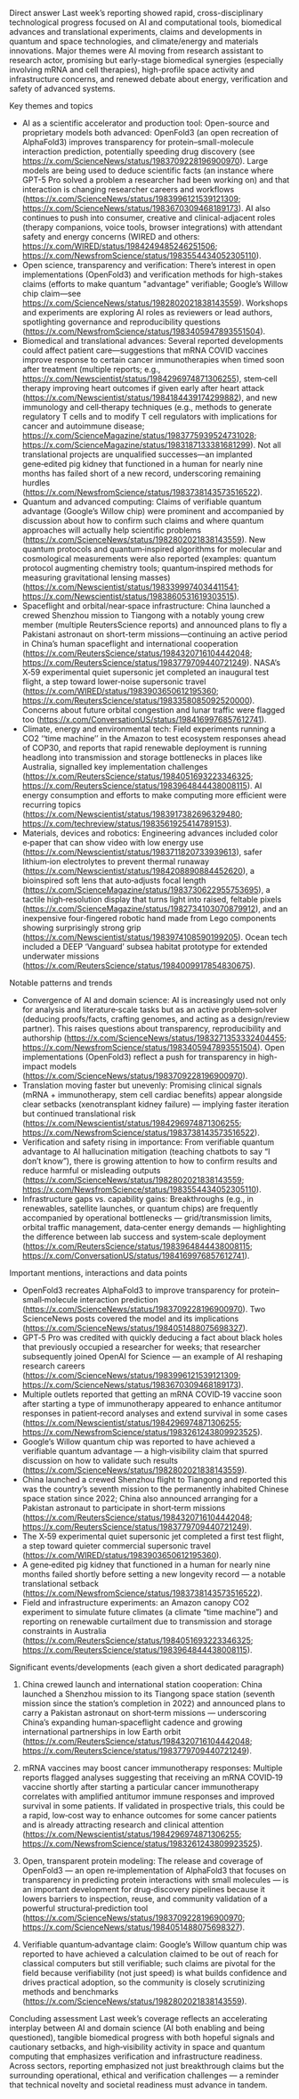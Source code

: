 Direct answer
Last week’s reporting showed rapid, cross-disciplinary technological progress focused on AI and computational tools, biomedical advances and translational experiments, claims and developments in quantum and space technologies, and climate/energy and materials innovations. Major themes were AI moving from research assistant to research actor, promising but early-stage biomedical synergies (especially involving mRNA and cell therapies), high-profile space activity and infrastructure concerns, and renewed debate about energy, verification and safety of advanced systems.

Key themes and topics
- AI as a scientific accelerator and production tool: Open-source and proprietary models both advanced: OpenFold3 (an open recreation of AlphaFold3) improves transparency for protein–small-molecule interaction prediction, potentially speeding drug discovery (see https://x.com/ScienceNews/status/1983709228196900970). Large models are being used to deduce scientific facts (an instance where GPT-5 Pro solved a problem a researcher had been working on) and that interaction is changing researcher careers and workflows (https://x.com/ScienceNews/status/1983996121539121309; https://x.com/ScienceNews/status/1983670309468189173). AI also continues to push into consumer, creative and clinical-adjacent roles (therapy companions, voice tools, browser integrations) with attendant safety and energy concerns (WIRED and others: https://x.com/WIRED/status/1984249485246251506; https://x.com/NewsfromScience/status/1983554434052305110).
- Open science, transparency and verification: There’s interest in open implementations (OpenFold3) and verification methods for high-stakes claims (efforts to make quantum "advantage" verifiable; Google’s Willow chip claim—see https://x.com/ScienceNews/status/1982802021838143559). Workshops and experiments are exploring AI roles as reviewers or lead authors, spotlighting governance and reproducibility questions (https://x.com/NewsfromScience/status/1983405947893551504).
- Biomedical and translational advances: Several reported developments could affect patient care—suggestions that mRNA COVID vaccines improve response to certain cancer immunotherapies when timed soon after treatment (multiple reports; e.g., https://x.com/Newscientist/status/1984296974871306255), stem‑cell therapy improving heart outcomes if given early after heart attack (https://x.com/Newscientist/status/1984184439174299882), and new immunology and cell‑therapy techniques (e.g., methods to generate regulatory T cells and to modify T cell regulators with implications for cancer and autoimmune disease; https://x.com/ScienceMagazine/status/1983775939524731028; https://x.com/ScienceMagazine/status/1983187133381681299). Not all translational projects are unqualified successes—an implanted gene‑edited pig kidney that functioned in a human for nearly nine months has failed short of a new record, underscoring remaining hurdles (https://x.com/NewsfromScience/status/1983738143573516522).
- Quantum and advanced computing: Claims of verifiable quantum advantage (Google’s Willow chip) were prominent and accompanied by discussion about how to confirm such claims and where quantum approaches will actually help scientific problems (https://x.com/ScienceNews/status/1982802021838143559). New quantum protocols and quantum‑inspired algorithms for molecular and cosmological measurements were also reported (examples: quantum protocol augmenting chemistry tools; quantum‑inspired methods for measuring gravitational lensing masses) (https://x.com/Newscientist/status/1983399974034411541; https://x.com/Newscientist/status/1983860531619303515).
- Spaceflight and orbital/near‑space infrastructure: China launched a crewed Shenzhou mission to Tiangong with a notably young crew member (multiple ReutersScience reports) and announced plans to fly a Pakistani astronaut on short-term missions—continuing an active period in China’s human spaceflight and international cooperation (https://x.com/ReutersScience/status/1984320716104442048; https://x.com/ReutersScience/status/1983779709440721249). NASA’s X‑59 experimental quiet supersonic jet completed an inaugural test flight, a step toward lower‑noise supersonic travel (https://x.com/WIRED/status/1983903650612195360; https://x.com/ReutersScience/status/1983358085092520000). Concerns about future orbital congestion and lunar traffic were flagged too (https://x.com/ConversationUS/status/1984169976857612741).
- Climate, energy and environmental tech: Field experiments running a CO2 ‘‘time machine’’ in the Amazon to test ecosystem responses ahead of COP30, and reports that rapid renewable deployment is running headlong into transmission and storage bottlenecks in places like Australia, signalled key implementation challenges (https://x.com/ReutersScience/status/1984051693223346325; https://x.com/ReutersScience/status/1983964844438008115). AI energy consumption and efforts to make computing more efficient were recurring topics (https://x.com/Newscientist/status/1983917382696329480; https://x.com/techreview/status/1983561925414789153).
- Materials, devices and robotics: Engineering advances included color e‑paper that can show video with low energy use (https://x.com/Newscientist/status/1983711820733939613), safer lithium‑ion electrolytes to prevent thermal runaway (https://x.com/Newscientist/status/1984208890884452620), a bioinspired soft lens that auto‑adjusts focal length (https://x.com/ScienceMagazine/status/1983730622955753695), a tactile high‑resolution display that turns light into raised, feltable pixels (https://x.com/ScienceMagazine/status/1982734103070879912), and an inexpensive four‑fingered robotic hand made from Lego components showing surprisingly strong grip (https://x.com/Newscientist/status/1983974108590199205). Ocean tech included a DEEP ‘Vanguard’ subsea habitat prototype for extended underwater missions (https://x.com/ReutersScience/status/1984009917854830675).

Notable patterns and trends
- Convergence of AI and domain science: AI is increasingly used not only for analysis and literature‑scale tasks but as an active problem‑solver (deducing proofs/facts, crafting genomes, and acting as a design/review partner). This raises questions about transparency, reproducibility and authorship (https://x.com/ScienceNews/status/1983271353332404455; https://x.com/NewsfromScience/status/1983405947893551504). Open implementations (OpenFold3) reflect a push for transparency in high-impact models (https://x.com/ScienceNews/status/1983709228196900970).
- Translation moving faster but unevenly: Promising clinical signals (mRNA + immunotherapy, stem cell cardiac benefits) appear alongside clear setbacks (xenotransplant kidney failure) — implying faster iteration but continued translational risk (https://x.com/Newscientist/status/1984296974871306255; https://x.com/NewsfromScience/status/1983738143573516522).
- Verification and safety rising in importance: From verifiable quantum advantage to AI hallucination mitigation (teaching chatbots to say “I don’t know”), there is growing attention to how to confirm results and reduce harmful or misleading outputs (https://x.com/ScienceNews/status/1982802021838143559; https://x.com/NewsfromScience/status/1983554434052305110).
- Infrastructure gaps vs. capability gains: Breakthroughs (e.g., in renewables, satellite launches, or quantum chips) are frequently accompanied by operational bottlenecks — grid/transmission limits, orbital traffic management, data‑center energy demands — highlighting the difference between lab success and system‑scale deployment (https://x.com/ReutersScience/status/1983964844438008115; https://x.com/ConversationUS/status/1984169976857612741).

Important mentions, interactions and data points
- OpenFold3 recreates AlphaFold3 to improve transparency for protein–small‑molecule interaction prediction (https://x.com/ScienceNews/status/1983709228196900970). Two ScienceNews posts covered the model and its implications (https://x.com/ScienceNews/status/1984051488075698327).
- GPT‑5 Pro was credited with quickly deducing a fact about black holes that previously occupied a researcher for weeks; that researcher subsequently joined OpenAI for Science — an example of AI reshaping research careers (https://x.com/ScienceNews/status/1983996121539121309; https://x.com/ScienceNews/status/1983670309468189173).
- Multiple outlets reported that getting an mRNA COVID‑19 vaccine soon after starting a type of immunotherapy appeared to enhance antitumor responses in patient‑record analyses and extend survival in some cases (https://x.com/Newscientist/status/1984296974871306255; https://x.com/NewsfromScience/status/1983261243809923525).
- Google’s Willow quantum chip was reported to have achieved a verifiable quantum advantage — a high‑visibility claim that spurred discussion on how to validate such results (https://x.com/ScienceNews/status/1982802021838143559).
- China launched a crewed Shenzhou flight to Tiangong and reported this was the country’s seventh mission to the permanently inhabited Chinese space station since 2022; China also announced arranging for a Pakistan astronaut to participate in short‑term missions (https://x.com/ReutersScience/status/1984320716104442048; https://x.com/ReutersScience/status/1983779709440721249).
- The X‑59 experimental quiet supersonic jet completed a first test flight, a step toward quieter commercial supersonic travel (https://x.com/WIRED/status/1983903650612195360).
- A gene‑edited pig kidney that functioned in a human for nearly nine months failed shortly before setting a new longevity record — a notable translational setback (https://x.com/NewsfromScience/status/1983738143573516522).
- Field and infrastructure experiments: an Amazon canopy CO2 experiment to simulate future climates (a climate “time machine”) and reporting on renewable curtailment due to transmission and storage constraints in Australia (https://x.com/ReutersScience/status/1984051693223346325; https://x.com/ReutersScience/status/1983964844438008115).

Significant events/developments (each given a short dedicated paragraph)
1) China crewed launch and international station cooperation: China launched a Shenzhou mission to its Tiangong space station (seventh mission since the station’s completion in 2022) and announced plans to carry a Pakistan astronaut on short‑term missions — underscoring China’s expanding human‑spaceflight cadence and growing international partnerships in low Earth orbit (https://x.com/ReutersScience/status/1984320716104442048; https://x.com/ReutersScience/status/1983779709440721249).

2) mRNA vaccines may boost cancer immunotherapy responses: Multiple reports flagged analyses suggesting that receiving an mRNA COVID‑19 vaccine shortly after starting a particular cancer immunotherapy correlates with amplified antitumor immune responses and improved survival in some patients. If validated in prospective trials, this could be a rapid, low‑cost way to enhance outcomes for some cancer patients and is already attracting research and clinical attention (https://x.com/Newscientist/status/1984296974871306255; https://x.com/NewsfromScience/status/1983261243809923525).

3) Open, transparent protein modeling: The release and coverage of OpenFold3 — an open re‑implementation of AlphaFold3 that focuses on transparency in predicting protein interactions with small molecules — is an important development for drug‑discovery pipelines because it lowers barriers to inspection, reuse, and community validation of a powerful structural‑prediction tool (https://x.com/ScienceNews/status/1983709228196900970; https://x.com/ScienceNews/status/1984051488075698327).

4) Verifiable quantum‑advantage claim: Google’s Willow quantum chip was reported to have achieved a calculation claimed to be out of reach for classical computers but still verifiable; such claims are pivotal for the field because verifiability (not just speed) is what builds confidence and drives practical adoption, so the community is closely scrutinizing methods and benchmarks (https://x.com/ScienceNews/status/1982802021838143559).

Concluding assessment
Last week’s coverage reflects an accelerating interplay between AI and domain science (AI both enabling and being questioned), tangible biomedical progress with both hopeful signals and cautionary setbacks, and high‑visibility activity in space and quantum computing that emphasizes verification and infrastructure readiness. Across sectors, reporting emphasized not just breakthrough claims but the surrounding operational, ethical and verification challenges — a reminder that technical novelty and societal readiness must advance in tandem.
